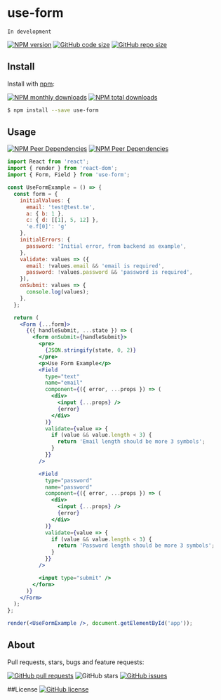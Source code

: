 # use-form 

```In development```

[![NPM version](https://img.shields.io/npm/v/use-form.svg?style=flat)](https://www.npmjs.com/package/use-form)
[![GitHub code size](https://img.shields.io/github/languages/code-size/borm/use-form)](https://github.com/borm/use-form)
[![GitHub repo size](https://img.shields.io/github/repo-size/borm/use-form)](https://github.com/borm/use-form)

## Install

Install with [npm](https://www.npmjs.com/):

[![NPM monthly downloads](https://img.shields.io/npm/dm/use-form.svg?style=flat)](https://npmjs.org/package/use-form)
[![NPM total downloads](https://img.shields.io/npm/dt/use-form.svg?style=flat)](https://npmjs.org/package/use-form)
```sh
$ npm install --save use-form
```

## Usage
[![NPM Peer Dependencies](https://img.shields.io/npm/dependency-version/use-form/peer/react)](https://www.npmjs.com/package/react/v/16.9.0)
[![NPM Peer Dependencies](https://img.shields.io/npm/dependency-version/use-form/peer/react-dom)](https://www.npmjs.com/package/react-dom/v/16.9.0)

```jsx
import React from 'react';
import { render } from 'react-dom';
import { Form, Field } from 'use-form';

const UseFormExample = () => {
  const form = {
    initialValues: {
      email: 'test@test.te',
      a: { b: 1 },
      c: { d: [[1], 5, 12] },
      'e.f[0]': 'g'
    },
    initialErrors: {
      password: 'Initial error, from backend as example',
    },
    validate: values => ({
      email: !values.email && 'email is required',
      password: !values.password && 'password is required',
    }),
    onSubmit: values => {
      console.log(values);
    },
  };

  return (
    <Form {...form}>
      {({ handleSubmit, ...state }) => (
        <form onSubmit={handleSubmit}>
          <pre>
            {JSON.stringify(state, 0, 2)}
          </pre>
          <p>Use Form Example</p>
          <Field
            type="text"
            name="email"
            component={({ error, ...props }) => (
              <div>
                <input {...props} />
                {error}
              </div>
            )}
            validate={value => {
              if (value && value.length < 3) {
                return 'Email length should be more 3 symbols';
              }
            }}
          />

          <Field
            type="password"
            name="password"
            component={({ error, ...props }) => (
              <div>
                <input {...props} />
                {error}
              </div>
            )}
            validate={value => {
              if (value && value.length < 3) {
                return 'Password length should be more 3 symbols';
              }
            }}
          />

          <input type="submit" />
        </form>
      )}
    </Form>
  );
};

render(<UseFormExample />, document.getElementById('app'));

```

## About
Pull requests, stars, bugs and feature requests:

[![GitHub pull requests](https://img.shields.io/github/issues-pr/borm/use-form)](https://github.com/borm/use-form/pulls)
![GitHub stars](https://img.shields.io/github/stars/borm/use-form)
[![GitHub issues](https://img.shields.io/github/issues/borm/use-form?label=create%20an%20issue)](https://github.com/borm/use-form/issues/new)

##License
[![GitHub license](https://img.shields.io/github/license/borm/use-form?style=flat)](https://github.com/borm/use-form/blob/master/LICENSE)
